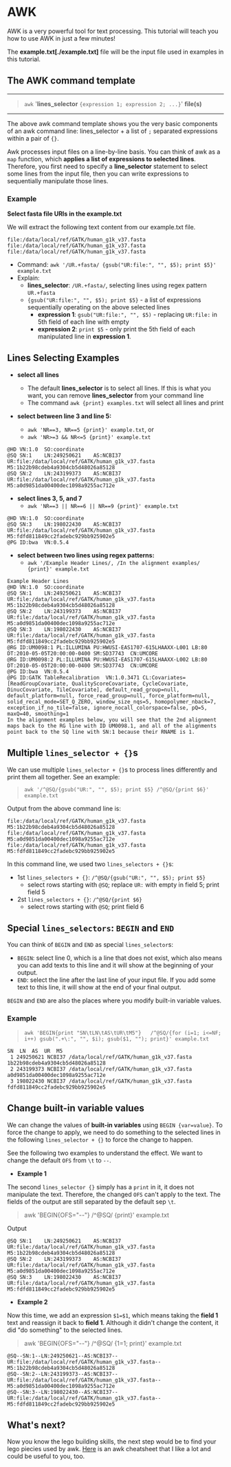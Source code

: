 # AWK
AWK is a very powerful tool for text processing. This tutorial will teach you how to use AWK in just a few minutes! 

The **example.txt[./example.txt]** file will be the input file used in examples in this tutorial.

## The AWK command template

---
> `awk` '**lines_selector** `{expression 1; expression 2; ...}`' **file(s)**
---

The above awk command template shows you the very basic components of an awk command line: lines_selector + a list of `;`
separated expressions within a pair of `{}`.  

Awk processes input files on a line-by-line basis. You can think of awk as a `map` function, which **applies a list of
expressions to selected lines**. Therefore, you first need to specify a **line_selector** statement to select some lines
from the input file, then you can write expressions to sequentially manipulate those lines.

### Example

**Select fasta file URIs in the example.txt**

We will extract the following text content from our example.txt file.

```
file:/data/local/ref/GATK/human_g1k_v37.fasta
file:/data/local/ref/GATK/human_g1k_v37.fasta
file:/data/local/ref/GATK/human_g1k_v37.fasta
```

* Command: `awk '/UR.+fasta/ {gsub("UR:file:", "", $5); print $5}' example.txt`
* Explain:
    + **lines_selector**: `/UR.+fasta/`, selecting lines using regex pattern `UR.+fasta`
    + `{gsub("UR:file:", "", $5); print $5}` - a list of expressions sequentially operating on the above selected lines
        - **expression 1**: `gsub("UR:file:", "", $5)` - replacing `UR:file:` in 5th field of each line with empty
        - **expression 2**: `print $5` - only print the 5th field of each manipulated line in **expression 1**.


## Lines Selecting Examples

* **select all lines**
    + The default **lines_selector** is to select all lines. If this is what you want, you can remove **lines_selector**
    from your command line
    + The command `awk {print} examples.txt` will select all lines and print

* **select between line 3 and line 5:** 
    + `awk 'NR==3, NR==5 {print}' example.txt`, or
    + `awk 'NR>=3 && NR<=5 {print}' example.txt`

``` 
@HD	VN:1.0	SO:coordinate
@SQ	SN:1	LN:249250621	AS:NCBI37	UR:file:/data/local/ref/GATK/human_g1k_v37.fasta	M5:1b22b98cdeb4a9304cb5d48026a85128
@SQ	SN:2	LN:243199373	AS:NCBI37	UR:file:/data/local/ref/GATK/human_g1k_v37.fasta	M5:a0d9851da00400dec1098a9255ac712e
```

* **select lines 3, 5, and 7**
    + `awk 'NR==3 || NR==6 || NR==9 {print}' example.txt`
    
``` 
@HD	VN:1.0	SO:coordinate
@SQ	SN:3	LN:198022430	AS:NCBI37	UR:file:/data/local/ref/GATK/human_g1k_v37.fasta	M5:fdfd811849cc2fadebc929bb925902e5
@PG	ID:bwa	VN:0.5.4
```

* **select between two lines using regex patterns:**
    + `awk '/Example Header Lines/, /In the alignment examples/ {print}' example.txt`
    
``` 
Example Header Lines
@HD	VN:1.0	SO:coordinate
@SQ	SN:1	LN:249250621	AS:NCBI37	UR:file:/data/local/ref/GATK/human_g1k_v37.fasta	M5:1b22b98cdeb4a9304cb5d48026a85128
@SQ	SN:2	LN:243199373	AS:NCBI37	UR:file:/data/local/ref/GATK/human_g1k_v37.fasta	M5:a0d9851da00400dec1098a9255ac712e
@SQ	SN:3	LN:198022430	AS:NCBI37	UR:file:/data/local/ref/GATK/human_g1k_v37.fasta	M5:fdfd811849cc2fadebc929bb925902e5
@RG	ID:UM0098:1	PL:ILLUMINA	PU:HWUSI-EAS1707-615LHAAXX-L001	LB:80	DT:2010-05-05T20:00:00-0400	SM:SD37743	CN:UMCORE
@RG	ID:UM0098:2	PL:ILLUMINA	PU:HWUSI-EAS1707-615LHAAXX-L002	LB:80	DT:2010-05-05T20:00:00-0400	SM:SD37743	CN:UMCORE
@PG	ID:bwa	VN:0.5.4
@PG	ID:GATK TableRecalibration	VN:1.0.3471	CL:Covariates=[ReadGroupCovariate, QualityScoreCovariate, CycleCovariate, DinucCovariate, TileCovariate], default_read_group=null, default_platform=null, force_read_group=null, force_platform=null, solid_recal_mode=SET_Q_ZERO, window_size_nqs=5, homopolymer_nback=7, exception_if_no_tile=false, ignore_nocall_colorspace=false, pQ=5, maxQ=40, smoothing=1
In the alignment examples below, you will see that the 2nd alignment maps back to the RG line with ID UM0098.1, and all of the alignments point back to the SQ line with SN:1 because their RNAME is 1.
```

## Multiple `lines_selector + {}`s

We can use multiple `lines_selector + {}`s to process lines differently and print them all together. See an example:

> `awk '/^@SQ/{gsub("UR:", "", $5); print $5} /^@SQ/{print $6}' example.txt`

Output from the above command line is:

``` 
file:/data/local/ref/GATK/human_g1k_v37.fasta
M5:1b22b98cdeb4a9304cb5d48026a85128
file:/data/local/ref/GATK/human_g1k_v37.fasta
M5:a0d9851da00400dec1098a9255ac712e
file:/data/local/ref/GATK/human_g1k_v37.fasta
M5:fdfd811849cc2fadebc929bb925902e5
```

In this command line, we used two `lines_selectors + {}`s:

* 1st `lines_selectors + {}`: `/^@SQ/{gsub("UR:", "", $5); print $5}`
    + select rows starting with `@SQ`; replace `UR:` with empty in field 5; print field 5
* 2st `lines_selectors + {}`: `/^@SQ/{print $6}`
    + select rows starting with `@SQ`; print field 6
    
## Special `lines_selectors`: `BEGIN` and `END`

You can think of `BEGIN` and `END` as special `lines_selector`s:

+ `BEGIN`: select line 0, which is a line that does not exist, which also means you can add texts to this line and it 
will show at the beginning of your output.
+ `END`: select the line after the last line of your input file. If you add some text to this line, it will show at the
end of your final output.

`BEGIN` and `END` are also the places where you modify built-in variable values. 

### Example

>`awk 'BEGIN{print "SN\tLN\tAS\tUR\tM5"}   /^@SQ/{for (i=1; i<=NF; i++) gsub(".+\:", "", $i); gsub($1, ""); print}' example.txt`

``` 
SN	LN	AS	UR	M5
 1 249250621 NCBI37 /data/local/ref/GATK/human_g1k_v37.fasta 1b22b98cdeb4a9304cb5d48026a85128
 2 243199373 NCBI37 /data/local/ref/GATK/human_g1k_v37.fasta a0d9851da00400dec1098a9255ac712e
 3 198022430 NCBI37 /data/local/ref/GATK/human_g1k_v37.fasta fdfd811849cc2fadebc929bb925902e5
```

## Change built-in variable values

We can change the values of **built-in variables** using `BEGIN {var=value}`. To force the change to apply, we need
to do something to the selected lines in the following `lines_selector + {}` to force the change to happen.

See the following two examples to understand the effect. We want to change the default `OFS` from `\t` to `--`.

* **Example 1**

The second `lines_selector {}` simply has a `print` in it, it does not manipulate the text. Therefore, the changed
`OFS` can't apply to the text. The fields of the output are still separated by the default sep `\t`.

>awk 'BEGIN{OFS="--"} /^@SQ/ {print}' example.txt 

Output
``` 
@SQ	SN:1	LN:249250621	AS:NCBI37	UR:file:/data/local/ref/GATK/human_g1k_v37.fasta	M5:1b22b98cdeb4a9304cb5d48026a85128
@SQ	SN:2	LN:243199373	AS:NCBI37	UR:file:/data/local/ref/GATK/human_g1k_v37.fasta	M5:a0d9851da00400dec1098a9255ac712e
@SQ	SN:3	LN:198022430	AS:NCBI37	UR:file:/data/local/ref/GATK/human_g1k_v37.fasta	M5:fdfd811849cc2fadebc929bb925902e5
```

* **Example 2**

Now this time, we add an expression `$1=$1`, which means taking the **field 1** text and reassign it back to **field 1**.
Although it didn't change the content, it did "do something" to the selected lines.

>awk 'BEGIN{OFS="--"} /^@SQ/ {$1=$1; print}' example.txt 

```
@SQ--SN:1--LN:249250621--AS:NCBI37--UR:file:/data/local/ref/GATK/human_g1k_v37.fasta--M5:1b22b98cdeb4a9304cb5d48026a85128
@SQ--SN:2--LN:243199373--AS:NCBI37--UR:file:/data/local/ref/GATK/human_g1k_v37.fasta--M5:a0d9851da00400dec1098a9255ac712e
@SQ--SN:3--LN:198022430--AS:NCBI37--UR:file:/data/local/ref/GATK/human_g1k_v37.fasta--M5:fdfd811849cc2fadebc929bb925902e5
```


## What's next?

Now you know the lego building skills, the next step would be to find your lego piecies used by awk. 
[Here](awk_cheatsheets.pdf) is an awk cheatsheet that I like a lot and could be useful to you, too.



